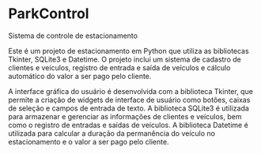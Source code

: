 # ParkControl
Sistema de controle de estacionamento

Este é um projeto de estacionamento em Python que utiliza as bibliotecas Tkinter, SQLite3 e Datetime. O projeto inclui um sistema de cadastro de clientes e veículos, registro de entrada e saída de veículos e cálculo automático do valor a ser pago pelo cliente.

A interface gráfica do usuário é desenvolvida com a biblioteca Tkinter, que permite a criação de widgets de interface de usuário como botões, caixas de seleção e campos de entrada de texto. A biblioteca SQLite3 é utilizada para armazenar e gerenciar as informações de clientes e veículos, bem como o registro de entradas e saídas de veículos. A biblioteca Datetime é utilizada para calcular a duração da permanência do veículo no estacionamento e o valor a ser pago pelo cliente.
